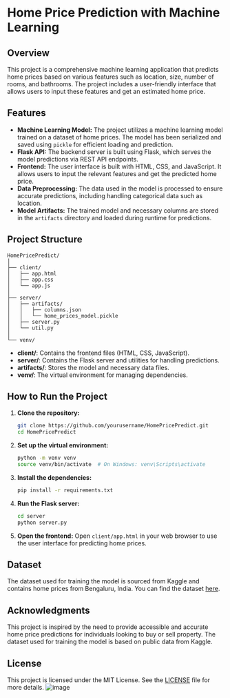 
# Home Price Prediction with Machine Learning

## Overview

This project is a comprehensive machine learning application that predicts home prices based on various features such as location, size, number of rooms, and bathrooms. The project includes a user-friendly interface that allows users to input these features and get an estimated home price.

## Features

- **Machine Learning Model:** The project utilizes a machine learning model trained on a dataset of home prices. The model has been serialized and saved using `pickle` for efficient loading and prediction.
- **Flask API:** The backend server is built using Flask, which serves the model predictions via REST API endpoints.
- **Frontend:** The user interface is built with HTML, CSS, and JavaScript. It allows users to input the relevant features and get the predicted home price.
- **Data Preprocessing:** The data used in the model is processed to ensure accurate predictions, including handling categorical data such as location.
- **Model Artifacts:** The trained model and necessary columns are stored in the `artifacts` directory and loaded during runtime for predictions.

## Project Structure

```
HomePricePredict/
│
├── client/
│   ├── app.html
│   ├── app.css
│   └── app.js
│
├── server/
│   ├── artifacts/
│   │   ├── columns.json
│   │   └── home_prices_model.pickle
│   ├── server.py
│   └── util.py
│
└── venv/
```

- **client/**: Contains the frontend files (HTML, CSS, JavaScript).
- **server/**: Contains the Flask server and utilities for handling predictions.
- **artifacts/**: Stores the model and necessary data files.
- **venv/**: The virtual environment for managing dependencies.

## How to Run the Project

1. **Clone the repository:**
   ```bash
   git clone https://github.com/yourusername/HomePricePredict.git
   cd HomePricePredict
   ```

2. **Set up the virtual environment:**
   ```bash
   python -m venv venv
   source venv/bin/activate  # On Windows: venv\Scripts\activate
   ```

3. **Install the dependencies:**
   ```bash
   pip install -r requirements.txt
   ```

4. **Run the Flask server:**
   ```bash
   cd server
   python server.py
   ```

5. **Open the frontend:**
   Open `client/app.html` in your web browser to use the user interface for predicting home prices.

## Dataset

The dataset used for training the model is sourced from Kaggle and contains home prices from Bengaluru, India. You can find the dataset [here](https://www.kaggle.com/datasets/mohitpratap166/bengaluru-house-data).

## Acknowledgments

This project is inspired by the need to provide accessible and accurate home price predictions for individuals looking to buy or sell property. The dataset used for training the model is based on public data from Kaggle.

## License

This project is licensed under the MIT License. See the [LICENSE](LICENSE) file for more details.
![image](https://github.com/user-attachments/assets/38fb468d-bf82-4ef9-a560-2fb3d7b3b820)

